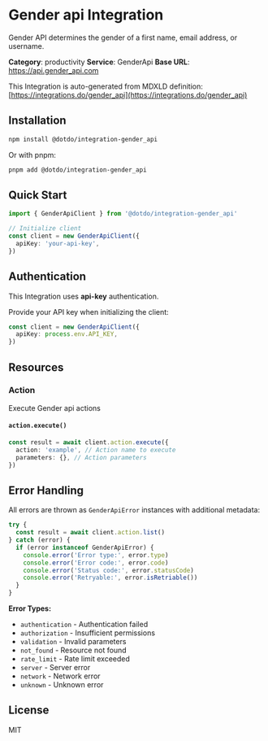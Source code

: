 # Gender api Integration

Gender API determines the gender of a first name, email address, or username.

**Category**: productivity
**Service**: GenderApi
**Base URL**: https://api.gender_api.com

This Integration is auto-generated from MDXLD definition: [https://integrations.do/gender_api](https://integrations.do/gender_api)

## Installation

```bash
npm install @dotdo/integration-gender_api
```

Or with pnpm:

```bash
pnpm add @dotdo/integration-gender_api
```

## Quick Start

```typescript
import { GenderApiClient } from '@dotdo/integration-gender_api'

// Initialize client
const client = new GenderApiClient({
  apiKey: 'your-api-key',
})
```

## Authentication

This Integration uses **api-key** authentication.

Provide your API key when initializing the client:

```typescript
const client = new GenderApiClient({
  apiKey: process.env.API_KEY,
})
```

## Resources

### Action

Execute Gender api actions

#### `action.execute()`

```typescript
const result = await client.action.execute({
  action: 'example', // Action name to execute
  parameters: {}, // Action parameters
})
```

## Error Handling

All errors are thrown as `GenderApiError` instances with additional metadata:

```typescript
try {
  const result = await client.action.list()
} catch (error) {
  if (error instanceof GenderApiError) {
    console.error('Error type:', error.type)
    console.error('Error code:', error.code)
    console.error('Status code:', error.statusCode)
    console.error('Retryable:', error.isRetriable())
  }
}
```

**Error Types:**

- `authentication` - Authentication failed
- `authorization` - Insufficient permissions
- `validation` - Invalid parameters
- `not_found` - Resource not found
- `rate_limit` - Rate limit exceeded
- `server` - Server error
- `network` - Network error
- `unknown` - Unknown error

## License

MIT
